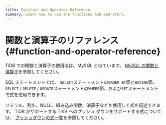 ```yaml
---
title: Function and Operator Reference
summary: Learn how to use the functions and operators.
---
```


# 関数と演算子のリファレンス {#function-and-operator-reference}

TiDB での関数と演算子の使用法は、MySQL と似ています。 [MySQL の関数と演算子](https://dev.mysql.com/doc/refman/5.7/en/functions.html)を参照してください。

SQL ステートメントでは、 `SELECT`ステートメントの`ORDER BY`節と`HAVING`節、 `SELECT` / `DELETE` / `UPDATE`ステートメントの`WHERE`節、および`SET`ステートメントで式を使用できます。

リテラル、列名、NULL、組み込み関数、演算子などを使用して式を記述できます。 TiDB がサポートする TiKV へのプッシュ ダウンをサポートする式については、 [プッシュダウンの式一覧](/functions-and-operators/expressions-pushed-down.md)を参照してください。

